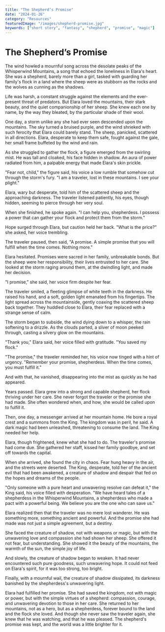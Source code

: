 ```yaml
---
title: "The Shepherd’s Promise"
date: "2024-01-26"
category: "Resources"
featuredImage: "/images/shepherd-promise.jpg"
keywords: ["short story", "fantasy", "shepherd", "promise", "magic"]
---
```


# The Shepherd’s Promise

The wind howled a mournful song across the desolate peaks of the Whisperwind Mountains, a song that echoed the loneliness in Elara's heart. She was a shepherd, barely more than a girl, tasked with guarding her family's flock in a land where the sheep were as stubborn as the rocks and the wolves as cunning as the shadows.

Life was harsh, a constant struggle against the elements and the ever-present threat of predators. But Elara loved the mountains, their stark beauty, and the quiet companionship of her sheep. She knew each one by name, by the way they bleated, by the particular shade of their wool.

One day, a storm unlike any she had ever seen descended upon the mountains. The sky turned a bruised purple, and the wind shrieked with such ferocity that Elara could barely stand. The sheep, panicked, scattered in all directions. Elara, desperate to keep them safe, fought against the gale, her small frame buffeted by the wind and rain.

As she struggled to gather the flock, a figure emerged from the swirling mist. He was tall and cloaked, his face hidden in shadow. An aura of power radiated from him, a palpable energy that made Elara's skin prickle.

"Fear not, child," the figure said, his voice a low rumble that somehow cut through the storm's fury. "I am a traveler, lost in these mountains. I see your plight."

Elara, wary but desperate, told him of the scattered sheep and the approaching darkness. The traveler listened patiently, his eyes, though hidden, seeming to pierce through her very soul.

When she finished, he spoke again. "I can help you, shepherdess. I possess a power that can gather your flock and protect them from the storm."

Hope surged through Elara, but caution held her back. "What is the price?" she asked, her voice trembling.

The traveler paused, then said, "A promise. A simple promise that you will fulfill when the time comes. Nothing more."

Elara hesitated. Promises were sacred in her family, unbreakable bonds. But the sheep were her responsibility, their lives entrusted to her care. She looked at the storm raging around them, at the dwindling light, and made her decision.

"I promise," she said, her voice firm despite her fear.

The traveler smiled, a fleeting glimpse of white teeth in the darkness. He raised his hand, and a soft, golden light emanated from his fingertips. The light spread across the mountainside, gently coaxing the scattered sheep back together. They huddled close to Elara, their fear replaced with a strange sense of calm.

The storm began to subside, the wind dying down to a whisper, the rain softening to a drizzle. As the clouds parted, a sliver of moon peeked through, casting a silvery glow on the mountains.

"Thank you," Elara said, her voice filled with gratitude. "You saved my flock."

"The promise," the traveler reminded her, his voice now tinged with a hint of urgency. "Remember your promise, shepherdess. When the time comes, you must fulfill it."

And with that, he vanished, disappearing into the mist as quickly as he had appeared.

Years passed. Elara grew into a strong and capable shepherd, her flock thriving under her care. She never forgot the traveler or the promise she had made. She often wondered when, and how, she would be called upon to fulfill it.

Then, one day, a messenger arrived at her mountain home. He bore a royal crest and a summons from the King. The kingdom was in peril, he said. A dark magic had been unleashed, threatening to consume the land. The King needed her help.

Elara, though frightened, knew what she had to do. The traveler's promise had come due. She gathered her staff, kissed her family goodbye, and set off towards the capital.

When she arrived, she found the city in chaos. Fear hung heavy in the air, and the streets were deserted. The King, desperate, told her of the ancient evil that had been awakened, a creature of shadow and despair that fed on the hopes and dreams of the people.

"Only someone with a pure heart and unwavering resolve can defeat it," the King said, his voice filled with desperation. "We have heard tales of a shepherdess in the Whisperwind Mountains, a shepherdess who made a pact with a powerful being. We believe you are the one who can save us."

Elara realized then that the traveler was no mere lost wanderer. He was something more, something ancient and powerful. And the promise she had made was not just a simple agreement, but a destiny.

She faced the creature of shadow, not with weapons or magic, but with the unwavering love and compassion she had shown her sheep. She offered it not fear, but understanding. She showed it the beauty of the mountains, the warmth of the sun, the simple joy of life.

And slowly, the creature of shadow began to weaken. It had never encountered such pure goodness, such unwavering hope. It could not feed on Elara's spirit, for it was too strong, too bright.

Finally, with a mournful wail, the creature of shadow dissipated, its darkness banished by the shepherdess's unwavering light.

Elara had fulfilled her promise. She had saved the kingdom, not with magic or power, but with the simple virtues of a shepherd: compassion, courage, and unwavering devotion to those in her care. She returned to her mountains, not as a hero, but as a shepherdess, forever bound to the land and the flock she loved. And though she never saw the traveler again, she knew that he was watching, and that he was pleased. The shepherd's promise was kept, and the world was a little brighter for it.
